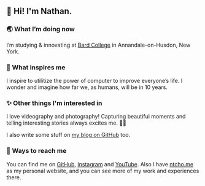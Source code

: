 ## 👋 Hi! I'm Nathan.

### 🌏 What I’m doing now

I’m studying & innovating at [Bard College](https://bard.edu) in Annandale-on-Husdon, New York.

### 🚀 What inspires me

I inspire to utilitize the power of computer to improve everyone’s life. I wonder and imagine how far we, as humans, will be in 10 years.

### ✨ Other things I'm interested in

I love videography and photography! Capturing beautiful moments and telling interesting stories always excites me. 🎥📸

I also write some stuff on [my blog on GitHub](https://ntcho.github.io) too.

### 🔭 Ways to reach me

You can find me on [GitHub](https://github.com/ntcho), [Instagram](https://instagram.com/nt.cho) and [YouTube](https://youtube.com/nathancho). Also I have [ntcho.me](https://ntcho.me) as my personal website, and you can see more of my work and experiences there.
